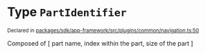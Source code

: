 # Type `PartIdentifier`
<sub>Declared in [packages/sdk/app-framework/src/plugins/common/navigation.ts:50](https://github.com/dxos/dxos/blob/7194736719/packages/sdk/app-framework/src/plugins/common/navigation.ts#L50)</sub>


Composed of [ part name, index within the part, size of the part ]



